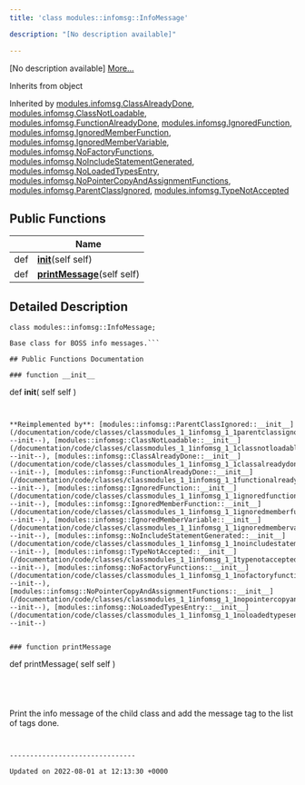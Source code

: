 ```yaml
---
title: 'class modules::infomsg::InfoMessage'

description: "[No description available]"

---
```









[No description available] [More...](#detailed-description)

Inherits from object

Inherited by [modules.infomsg.ClassAlreadyDone](/documentation/code/classes/classmodules_1_1infomsg_1_1classalreadydone/), [modules.infomsg.ClassNotLoadable](/documentation/code/classes/classmodules_1_1infomsg_1_1classnotloadable/), [modules.infomsg.FunctionAlreadyDone](/documentation/code/classes/classmodules_1_1infomsg_1_1functionalreadydone/), [modules.infomsg.IgnoredFunction](/documentation/code/classes/classmodules_1_1infomsg_1_1ignoredfunction/), [modules.infomsg.IgnoredMemberFunction](/documentation/code/classes/classmodules_1_1infomsg_1_1ignoredmemberfunction/), [modules.infomsg.IgnoredMemberVariable](/documentation/code/classes/classmodules_1_1infomsg_1_1ignoredmembervariable/), [modules.infomsg.NoFactoryFunctions](/documentation/code/classes/classmodules_1_1infomsg_1_1nofactoryfunctions/), [modules.infomsg.NoIncludeStatementGenerated](/documentation/code/classes/classmodules_1_1infomsg_1_1noincludestatementgenerated/), [modules.infomsg.NoLoadedTypesEntry](/documentation/code/classes/classmodules_1_1infomsg_1_1noloadedtypesentry/), [modules.infomsg.NoPointerCopyAndAssignmentFunctions](/documentation/code/classes/classmodules_1_1infomsg_1_1nopointercopyandassignmentfunctions/), [modules.infomsg.ParentClassIgnored](/documentation/code/classes/classmodules_1_1infomsg_1_1parentclassignored/), [modules.infomsg.TypeNotAccepted](/documentation/code/classes/classmodules_1_1infomsg_1_1typenotaccepted/)

## Public Functions

|                | Name           |
| -------------- | -------------- |
| def | **[__init__](/documentation/code/classes/classmodules_1_1infomsg_1_1infomessage/#function---init--)**(self self) |
| def | **[printMessage](/documentation/code/classes/classmodules_1_1infomsg_1_1infomessage/#function-printmessage)**(self self) |

## Detailed Description

```
class modules::infomsg::InfoMessage;
```




```
Base class for BOSS info messages.```

## Public Functions Documentation

### function __init__

```
def __init__(
    self self
)
```


**Reimplemented by**: [modules::infomsg::ParentClassIgnored::__init__](/documentation/code/classes/classmodules_1_1infomsg_1_1parentclassignored/#function---init--), [modules::infomsg::ClassNotLoadable::__init__](/documentation/code/classes/classmodules_1_1infomsg_1_1classnotloadable/#function---init--), [modules::infomsg::ClassAlreadyDone::__init__](/documentation/code/classes/classmodules_1_1infomsg_1_1classalreadydone/#function---init--), [modules::infomsg::FunctionAlreadyDone::__init__](/documentation/code/classes/classmodules_1_1infomsg_1_1functionalreadydone/#function---init--), [modules::infomsg::IgnoredFunction::__init__](/documentation/code/classes/classmodules_1_1infomsg_1_1ignoredfunction/#function---init--), [modules::infomsg::IgnoredMemberFunction::__init__](/documentation/code/classes/classmodules_1_1infomsg_1_1ignoredmemberfunction/#function---init--), [modules::infomsg::IgnoredMemberVariable::__init__](/documentation/code/classes/classmodules_1_1infomsg_1_1ignoredmembervariable/#function---init--), [modules::infomsg::NoIncludeStatementGenerated::__init__](/documentation/code/classes/classmodules_1_1infomsg_1_1noincludestatementgenerated/#function---init--), [modules::infomsg::TypeNotAccepted::__init__](/documentation/code/classes/classmodules_1_1infomsg_1_1typenotaccepted/#function---init--), [modules::infomsg::NoFactoryFunctions::__init__](/documentation/code/classes/classmodules_1_1infomsg_1_1nofactoryfunctions/#function---init--), [modules::infomsg::NoPointerCopyAndAssignmentFunctions::__init__](/documentation/code/classes/classmodules_1_1infomsg_1_1nopointercopyandassignmentfunctions/#function---init--), [modules::infomsg::NoLoadedTypesEntry::__init__](/documentation/code/classes/classmodules_1_1infomsg_1_1noloadedtypesentry/#function---init--)


### function printMessage

```
def printMessage(
    self self
)
```




```
Print the info message of the child class
and add the message tag to the list of
tags done.
```


-------------------------------

Updated on 2022-08-01 at 12:13:30 +0000